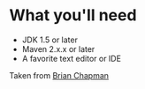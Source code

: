 # What you'll need
 - JDK 1.5 or later
 - Maven 2.x.x or later
 - A favorite text editor or IDE

 Taken from [Brian Chapman](https://github.com/BrianChapman/sandbox)
 

